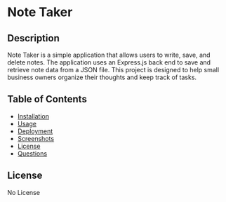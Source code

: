 # Note Taker

## Description

Note Taker is a simple application that allows users to write, save, and delete notes. The application uses an Express.js back end to save and retrieve note data from a JSON file. This project is designed to help small business owners organize their thoughts and keep track of tasks.

## Table of Contents

- [Installation](#installation)
- [Usage](#usage)
- [Deployment](#deployment)
- [Screenshots](#screenshots)
- [License](#license)
- [Questions](#questions)


## License
No License 